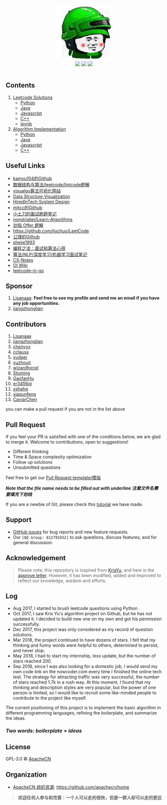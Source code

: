 <br>

<div align="center">
    <a href=""> <img src="images/readme_badges/71EC577ABCDF4D4AE8082BED5D204919.jpg"></a>
    <br>
    <a href=""> <img src="https://img.shields.io/badge/%3E-awesome-red.svg"></a> <a href=""><a href="https://github.com/apachecn/awesome-leetcode/tree/master/docs/Algorithm_Implementation/Python"> <img src="https://img.shields.io/badge/%3E-algorithm-red.svg"></a> <a href="https://github.com/apachecn/awesome-leetcode/tree/master/docs/Leetcode_Solutions/Python"> <img src="https://img.shields.io/badge/%3E-leetcode-red.svg"></a> 
</div>

<br>

## Contents
1. [Leetcode Solutions](https://github.com/apachecn/awesome-leetcode/tree/master/docs/Leetcode_Solutions)
    - [Python](https://github.com/apachecn/awesome-leetcode/tree/master/docs/Leetcode_Solutions/Python)
    - [Java](https://github.com/apachecn/awesome-leetcode/tree/master/docs/Leetcode_Solutions/Java)
    - [Javascript](https://github.com/apachecn/awesome-algorithm/tree/master/docs/Leetcode_Solutions/JavaScript)
    - [C++](https://github.com/apachecn/awesome-leetcode/tree/master/docs/Leetcode_Solutions/C++)
    - [ipynb](https://github.com/apachecn/awesome-leetcode/tree/master/docs/Leetcode_Solutions/ipynb)
2. [Algorithm Implementation](https://github.com/apachecn/awesome-leetcode/tree/master/docs/Algorithm_Implementation)
    - [Python](https://github.com/apachecn/awesome-leetcode/tree/master/docs/Algorithm_Implementation/Python)
    - [Java](https://github.com/apachecn/awesome-leetcode/tree/master/docs/Algorithm_Implementation/Java)
    - [Javascript](https://github.com/apachecn/awesome-leetcode/tree/master/docs/Algorithm_Implementation/Javascript)
    - [C++](https://github.com/apachecn/awesome-leetcode/tree/master/docs/Algorithm_Implementation/C++)
    
## Useful Links
- [kamyu104的Github](https://github.com/kamyu104/LeetCode)
- [数据结构与算法/leetcode/lintcode题解](https://algorithm.yuanbin.me/zh-hans/)
- [visualgo算法可视化网站](https://visualgo.net/en)
- [Data Structure Visualization](https://www.cs.usfca.edu/~galles/visualization/Algorithms.html)
- [HiredInTech System Design](https://www.hiredintech.com/)
- [mitcc的Github](https://github.com/mitcc/AlgoSolutions)
- [小土刀的面试刷题笔记](http://wdxtub.com/interview/14520594642530.html)
- [nonstriater/Learn-Algorithms](https://github.com/nonstriater/Learn-Algorithms)
- [剑指 Offer 题解](https://github.com/gatieme/CodingInterviews)
- https://github.com/liuchuo/LeetCode
- [公瑾的Github](https://github.com/yuzhoujr/leetcode)
- [shejie1993](https://shenjie1993.gitbooks.io/leetcode-python/content/096%20Unique%20Binary%20Search%20Trees.html)
- [编程之法：面试和算法心得](https://legacy.gitbook.com/book/wizardforcel/the-art-of-programming-by-july/details)
- [算法/NLP/深度学习/机器学习面试笔记](https://github.com/imhuay/Interview_Notes-Chinese)
- [CS-Notes](https://github.com/CyC2018/CS-Notes)
- [OI Wiki](https://oi-wiki.org)
- [leetcode-in-go](https://github.com/aQuaYi/LeetCode-in-Go#leetcode-%E7%9A%84-go-%E8%A7%A3%E7%AD%94)

## Sponsor
1. [Lisanaaa](https://github.com/Lisanaaa): **Feel free to see my profile and send me an email if you have any job opportunities.**
2. [jiangzhonglian](https://github.com/jiangzhonglian)

## Contributors
1. [Lisanaaa](https://github.com/Lisanaaa)
2. [jiangzhonglian](https://github.com/jiangzhonglian)
3. [chenyyx](https://github.com/chenyyx)
4. [cclauss](https://github.com/cclauss)
5. [yudaer](https://github.com/yudaer)
6. [yuzhoujr](https://github.com/yuzhoujr)
7. [wizardforcel](https://github.com/wizardforcel)
8. [Stuming](https://github.com/Stuming)
9. [GaofanHu](https://github.com/GaofanHu)
10. [er3456qi](https://github.com/er3456qi)
11. [xshahq](https://github.com/xshahq)
12. [xiaqunfeng](https://github.com/xiaqunfeng)
13. [CaviarChen](https://github.com/CaviarChen)

you can make a pull request if you are not in the list above
## Pull Request

If you feel your PR is satisfied with one of the conditions below, we are glad to merge it. Welcome to contributions, open to suggestions!

- Different thinking
- Time & Space complexity optimization
- Follow up solutions
- Unsubmitted questions

Feel free to get our [Pull Request template/模版](https://github.com/apachecn/awesome-leetcode/blob/master/docs/Leetcode_Solutions/Python/001._two_sum.md)

***Note that the file name needs to be filled out with underline 注意文件名需要填充下划线***

If you are a newbie of Git, please check this [tutorial](https://github.com/apachecn/kaggle/tree/dev/docs/GitHub) we have made.

## Support
- [GitHub issues](https://github.com/apachecn/awesome-leetcode/issues) for bug reports and new feature requests.
- Our ```[QQ Group: 812791932]``` to ask questions, discuss features, and for general discussion.

## Acknowledgement

> Please note, this repository is inspired from [KrisYu](https://github.com/KrisYu/LeetCode-CLRS-Python), and here is the [approve letter](https://github.com/apachecn/LeetCode/blob/master/images/Project%20cornerstone/approve%20letter.md). However, it has been modified, added and improved to reflect our knowledge, wisdom and efforts.

## Log

- Aug 2017, I started to brush leetcode questions using Python .
- Oct 2017, I saw Kris Yu's algorithm project on Github, but he has not updated it. I decided to build new one on my own and got his permission successfully.
- Dec 2017, this project was only considered as my record of question solutions.
- Mar 2018, the project continued to have dozens of stars. I felt that my thinking and funny words were helpful to others, determined to persist, and never stop.
- May 2018, I had to start my internship, less update, but the number of stars reached 200.
- Sep 2018, since I was also looking for a domestic job, I would send my own code link on the nowcoder.com  every time I finished the online tech test. The strategy for attracting traffic was very successful, the number of stars reached 1.7k in a rush way. At this moment, I found that my thinking and description styles are very popular, but the power of one person is limited, so I would like to recruit some like-minded people to contribute to the project like myself. 

The current positioning of this project is to implement the basic algorithm in different programming languages, refining the boilerplate, and summarize the ideas. 

### ***Two words: boilerplate + ideas***

## License

GPL-3.0 © [ApacheCN](https://github.com/apachecn)

## Organization 

* [ApacheCN 组织资源](https://github.com/apachecn/home): https://github.com/apachecn/home

> **欢迎任何人参与和完善：一个人可以走的很快，但是一群人却可以走的更远**
